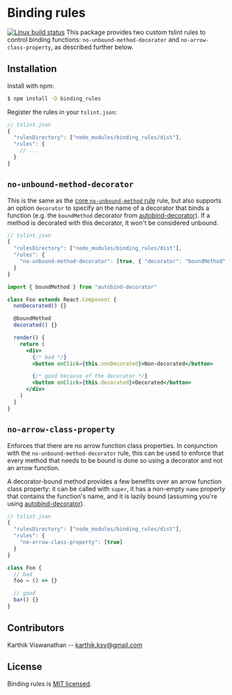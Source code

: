 # Binding rules
[![Linux build status][semaphore-img]][semaphore-url]
This package provides two custom tslint rules to control binding functions:
`no-unbound-method-decorator` and `no-arrow-class-property`, as described
further below.

## Installation
Install with npm:

```bash
$ npm install -D binding_rules
```

Register the rules in your `tslint.json`:

```js
// tslint.json
{
  "rulesDirectory": ["node_modules/binding_rules/dist"],
  "rules": {
    // ...
  }
}
```

## `no-unbound-method-decorator`
This is the same as the [core `no-unbound-method` rule][no-unbound-method] rule,
but also supports an option `decorator` to specify an the name of a decorator
that binds a function (e.g. the `boundMethod` decorator from
[autobind-decorator][autobind-decorator]). If a method is decorated with this
decorator, it won't be considered unbound.

```js
// tslint.json
{
  "rulesDirectory": ["node_modules/binding_rules/dist"],
  "rules": {
    "no-unbound-method-decorator": [true, { "decorator": "boundMethod" }]
  }
}
```

```jsx
import { boundMethod } from "autobind-decorator"

class Foo extends React.Component {
  nonDecorated() {}

  @boundMethod
  decorated() {}

  render() {
    return (
      <div>
        {/* bad */}
        <button onClick={this.nonDecorated}>Non-decorated</button>

        {/* good because of the decorator */}
        <button onClick={this.decorated}>Decorated</button>
      </div>
    )
  }
}
```

## `no-arrow-class-property`
Enforces that there are no arrow function class properties. In conjunction with
the `no-unbound-method-decorator` rule, this can be used to enforce that every
method that needs to be bound is done so using a decorator and not an arrow
function.

A decorator-bound method provides a few benefits over an arrow function class
property: it can be called with `super`, it has a non-empty `name` property that
contains the function's name, and it is lazily bound (assuming you're using
[autobind-decorator][autobind-decorator]).

```js
// tslint.json
{
  "rulesDirectory": ["node_modules/binding_rules/dist"],
  "rules": {
    "no-arrow-class-property": [true]
  }
}
```

```js
class Foo {
  // bad
  foo = () => {}

  // good
  bar() {}
}
```

## Contributors
Karthik Viswanathan -- karthik.ksv@gmail.com

## License
Binding rules is [MIT licensed](LICENSE).

[semaphore-img]: https://semaphoreci.com/api/v1/karthikv/binding_rules/branches/master/badge.svg
[semaphore-url]: https://semaphoreci.com/karthikv/binding_rules
[no-unbound-method]: https://palantir.github.io/tslint/rules/no-unbound-method/
[autobind-decorator]: https://github.com/andreypopp/autobind-decorator
